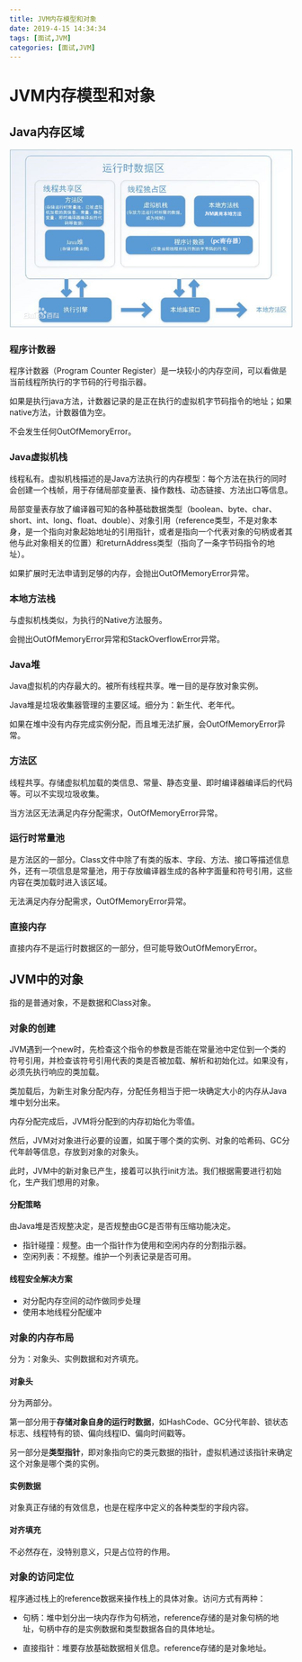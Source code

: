 ```yaml
---
title: JVM内存模型和对象
date: 2019-4-15 14:34:34
tags: [面试,JVM]
categories: [面试,JVM]
---
```


# JVM内存模型和对象

## Java内存区域

![jvm.jpg](\image\interview_prep\jvm.jpg)

### 程序计数器

程序计数器（Program Counter Register）是一块较小的内存空间，可以看做是当前线程所执行的字节码的行号指示器。

如果是执行java方法，计数器记录的是正在执行的虚拟机字节码指令的地址；如果native方法，计数器值为空。

不会发生任何OutOfMemoryError。

### Java虚拟机栈

线程私有。虚拟机栈描述的是Java方法执行的内存模型：每个方法在执行的同时会创建一个栈帧，用于存储局部变量表、操作数栈、动态链接、方法出口等信息。

局部变量表存放了编译器可知的各种基础数据类型（boolean、byte、char、short、int、long、float、double）、对象引用（reference类型，不是对象本身，是一个指向对象起始地址的引用指针，或者是指向一个代表对象的句柄或者其他与此对象相关的位置）和returnAddress类型（指向了一条字节码指令的地址）。

如果扩展时无法申请到足够的内存，会抛出OutOfMemoryError异常。

### 本地方法栈

与虚拟机栈类似，为执行的Native方法服务。

会抛出OutOfMemoryError异常和StackOverflowError异常。

### Java堆

Java虚拟机的内存最大的。被所有线程共享。唯一目的是存放对象实例。

Java堆是垃圾收集器管理的主要区域。细分为：新生代、老年代。

如果在堆中没有内存完成实例分配，而且堆无法扩展，会OutOfMemoryError异常。

### 方法区

线程共享。存储虚拟机加载的类信息、常量、静态变量、即时编译器编译后的代码等。可以不实现垃圾收集。

当方法区无法满足内存分配需求，OutOfMemoryError异常。

### 运行时常量池

是方法区的一部分。Class文件中除了有类的版本、字段、方法、接口等描述信息外，还有一项信息是常量池，用于存放编译器生成的各种字面量和符号引用，这些内容在类加载时进入该区域。

无法满足内存分配需求，OutOfMemoryError异常。

### 直接内存

直接内存不是运行时数据区的一部分，但可能导致OutOfMemoryError。

## JVM中的对象

指的是普通对象，不是数据和Class对象。

### 对象的创建

JVM遇到一个new时，先检查这个指令的参数是否能在常量池中定位到一个类的符号引用，并检查该符号引用代表的类是否被加载、解析和初始化过。如果没有，必须先执行响应的类加载。

类加载后，为新生对象分配内存，分配任务相当于把一块确定大小的内存从Java堆中划分出来。

内存分配完成后，JVM将分配到的内存初始化为零值。

然后，JVM对对象进行必要的设置，如属于哪个类的实例、对象的哈希码、GC分代年龄等信息，存放到对象的对象头。

此时，JVM中的新对象已产生，接着可以执行init方法。我们根据需要进行初始化，生产我们想用的对象。

#### 分配策略

由Java堆是否规整决定，是否规整由GC是否带有压缩功能决定。

- 指针碰撞：规整。由一个指针作为使用和空闲内存的分割指示器。
- 空闲列表：不规整。维护一个列表记录是否可用。

#### 线程安全解决方案

- 对分配内存空间的动作做同步处理
- 使用本地线程分配缓冲

### 对象的内存布局

分为：对象头、实例数据和对齐填充。

#### 对象头

分为两部分。

第一部分用于**存储对象自身的运行时数据**，如HashCode、GC分代年龄、锁状态标志、线程特有的锁、偏向线程ID、偏向时间戳等。

另一部分是**类型指针**，即对象指向它的类元数据的指针，虚拟机通过该指针来确定这个对象是哪个类的实例。

#### 实例数据

对象真正存储的有效信息，也是在程序中定义的各种类型的字段内容。

#### 对齐填充

不必然存在，没特别意义，只是占位符的作用。

### 对象的访问定位

程序通过栈上的reference数据来操作栈上的具体对象。访问方式有两种：

- 句柄：堆中划分出一块内存作为句柄池，reference存储的是对象句柄的地址，句柄中存的是实例数据和类型数据各自的具体地址。

- 直接指针：堆要存放基础数据相关信息。reference存储的是对象地址。